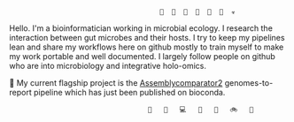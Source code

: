 ```
                                      🦠  🧫  🔬  👾  🧪  💉  ☣ 
```
Hello. I'm a bioinformatician working in microbial ecology. I research the interaction between gut microbes and their hosts. I try to keep my pipelines lean and share my workflows here on github mostly to train myself to make my work portable and well documented. I largely follow people on github who are into microbiology and integrative holo-omics.

🚀 My current flagship project is the [Assemblycomparator2](https://github.com/cmkobel/assemblycomparator2) genomes-to-report pipeline which has just been published on bioconda.
```
                                   🦾   🔬   💻   🔣   💾   🚲   🧬
```
